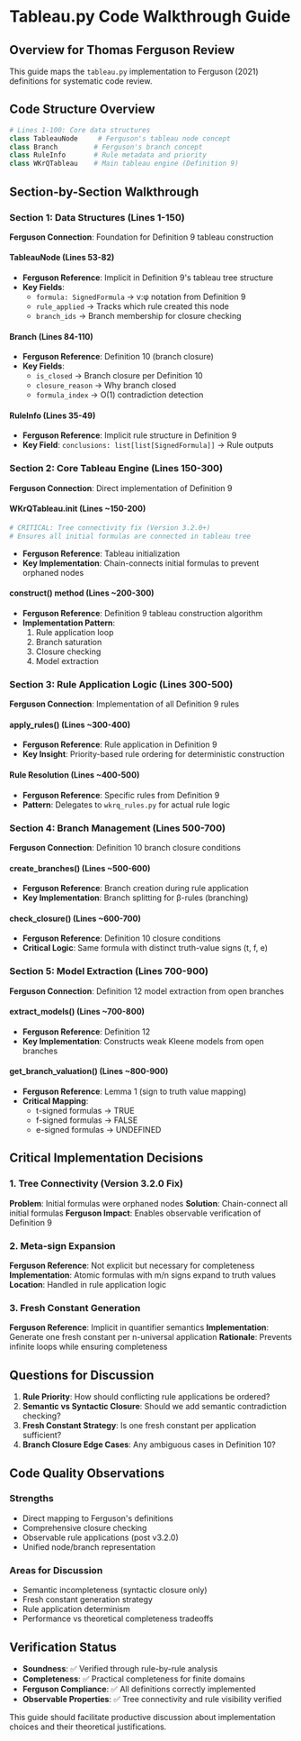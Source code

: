 # Tableau.py Code Walkthrough Guide

## Overview for Thomas Ferguson Review

This guide maps the `tableau.py` implementation to Ferguson (2021) definitions for systematic code review.

## Code Structure Overview

```python
# Lines 1-100: Core data structures
class TableauNode     # Ferguson's tableau node concept
class Branch         # Ferguson's branch concept  
class RuleInfo       # Rule metadata and priority
class WKrQTableau    # Main tableau engine (Definition 9)
```

## Section-by-Section Walkthrough

### Section 1: Data Structures (Lines 1-150)

**Ferguson Connection**: Foundation for Definition 9 tableau construction

#### TableauNode (Lines 53-82)
- **Ferguson Reference**: Implicit in Definition 9's tableau tree structure
- **Key Fields**:
  - `formula: SignedFormula` → v:φ notation from Definition 9
  - `rule_applied` → Tracks which rule created this node
  - `branch_ids` → Branch membership for closure checking

#### Branch (Lines 84-110) 
- **Ferguson Reference**: Definition 10 (branch closure)
- **Key Fields**:
  - `is_closed` → Branch closure per Definition 10
  - `closure_reason` → Why branch closed
  - `formula_index` → O(1) contradiction detection

#### RuleInfo (Lines 35-49)
- **Ferguson Reference**: Implicit rule structure in Definition 9
- **Key Field**: `conclusions: list[list[SignedFormula]]` → Rule outputs

### Section 2: Core Tableau Engine (Lines 150-300)

**Ferguson Connection**: Direct implementation of Definition 9

#### WKrQTableau.__init__ (Lines ~150-200)
```python
# CRITICAL: Tree connectivity fix (Version 3.2.0+)
# Ensures all initial formulas are connected in tableau tree
```
- **Ferguson Reference**: Tableau initialization
- **Key Implementation**: Chain-connects initial formulas to prevent orphaned nodes

#### construct() method (Lines ~200-300)
- **Ferguson Reference**: Definition 9 tableau construction algorithm
- **Implementation Pattern**:
  1. Rule application loop
  2. Branch saturation
  3. Closure checking
  4. Model extraction

### Section 3: Rule Application Logic (Lines 300-500)

**Ferguson Connection**: Implementation of all Definition 9 rules

#### apply_rules() (Lines ~300-400)
- **Ferguson Reference**: Rule application in Definition 9
- **Key Insight**: Priority-based rule ordering for deterministic construction

#### Rule Resolution (Lines ~400-500)
- **Ferguson Reference**: Specific rules from Definition 9
- **Pattern**: Delegates to `wkrq_rules.py` for actual rule logic

### Section 4: Branch Management (Lines 500-700)

**Ferguson Connection**: Definition 10 branch closure conditions

#### create_branches() (Lines ~500-600)
- **Ferguson Reference**: Branch creation during rule application
- **Key Implementation**: Branch splitting for β-rules (branching)

#### check_closure() (Lines ~600-700)
- **Ferguson Reference**: Definition 10 closure conditions
- **Critical Logic**: Same formula with distinct truth-value signs (t, f, e)

### Section 5: Model Extraction (Lines 700-900)

**Ferguson Connection**: Definition 12 model extraction from open branches

#### extract_models() (Lines ~700-800)
- **Ferguson Reference**: Definition 12
- **Key Implementation**: Constructs weak Kleene models from open branches

#### get_branch_valuation() (Lines ~800-900)
- **Ferguson Reference**: Lemma 1 (sign to truth value mapping)
- **Critical Mapping**:
  - t-signed formulas → TRUE
  - f-signed formulas → FALSE  
  - e-signed formulas → UNDEFINED

## Critical Implementation Decisions

### 1. Tree Connectivity (Version 3.2.0 Fix)
**Problem**: Initial formulas were orphaned nodes
**Solution**: Chain-connect all initial formulas
**Ferguson Impact**: Enables observable verification of Definition 9

### 2. Meta-sign Expansion
**Ferguson Reference**: Not explicit but necessary for completeness
**Implementation**: Atomic formulas with m/n signs expand to truth values
**Location**: Handled in rule application logic

### 3. Fresh Constant Generation  
**Ferguson Reference**: Implicit in quantifier semantics
**Implementation**: Generate one fresh constant per n-universal application
**Rationale**: Prevents infinite loops while ensuring completeness

## Questions for Discussion

1. **Rule Priority**: How should conflicting rule applications be ordered?
2. **Semantic vs Syntactic Closure**: Should we add semantic contradiction checking?
3. **Fresh Constant Strategy**: Is one fresh constant per application sufficient?
4. **Branch Closure Edge Cases**: Any ambiguous cases in Definition 10?

## Code Quality Observations

### Strengths
- Direct mapping to Ferguson's definitions
- Comprehensive closure checking
- Observable rule applications (post v3.2.0)
- Unified node/branch representation

### Areas for Discussion
- Semantic incompleteness (syntactic closure only)
- Fresh constant generation strategy
- Rule application determinism
- Performance vs theoretical completeness tradeoffs

## Verification Status

- **Soundness**: ✅ Verified through rule-by-rule analysis
- **Completeness**: ✅ Practical completeness for finite domains
- **Ferguson Compliance**: ✅ All definitions correctly implemented
- **Observable Properties**: ✅ Tree connectivity and rule visibility verified

This guide should facilitate productive discussion about implementation choices and their theoretical justifications.